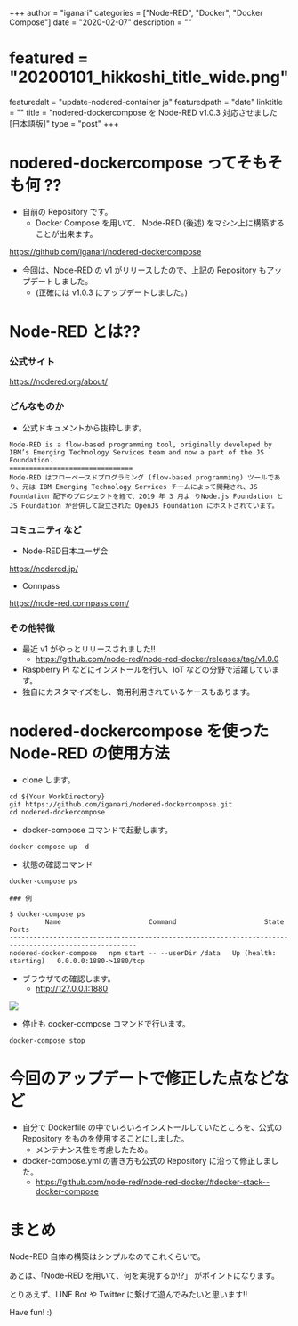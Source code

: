+++
author = "iganari"
categories = ["Node-RED", "Docker", "Docker Compose"]
date = "2020-02-07"
description = ""
# featured = "20200101_hikkoshi_title_wide.png"
featuredalt = "update-nodered-container ja"
featuredpath = "date"
linktitle = ""
title = "nodered-dockercompose を Node-RED v1.0.3 対応させました [日本語版]"
type = "post"
+++

# nodered-dockercompose ってそもそも何 ??

+ 自前の Repository です。
  + Docker Compose を用いて、 Node-RED (後述) をマシン上に構築することが出来ます。

https://github.com/iganari/nodered-dockercompose

+ 今回は、Node-RED の v1 がリリースしたので、上記の Repository もアップデートしました。
  + (正確には v1.0.3 にアップデートしました。)

# Node-RED とは??

### 公式サイト

https://nodered.org/about/

### どんなものか

+ 公式ドキュメントから抜粋します。

```
Node-RED is a flow-based programming tool, originally developed by IBM’s Emerging Technology Services team and now a part of the JS Foundation.
===============================
Node-RED はフローベースドプログラミング (flow-based programming) ツールであり、元は IBM Emerging Technology Services チームによって開発され、JS Foundation 配下のプロジェクトを経て、2019 年 3 月よ りNode.js Foundation と JS Foundation が合併して設立された OpenJS Foundation にホストされています。
```

### コミュニティなど

+ Node-RED日本ユーザ会

https://nodered.jp/

+ Connpass

https://node-red.connpass.com/

### その他特徴

+ 最近 v1 がやっとリリースされました!!
  + https://github.com/node-red/node-red-docker/releases/tag/v1.0.0
+ Raspberry Pi などにインストールを行い、IoT などの分野で活躍しています。
+ 独自にカスタマイズをし、商用利用されているケースもあります。


# nodered-dockercompose を使った Node-RED の使用方法

+ clone します。

```
cd ${Your WorkDirectory}
git https://github.com/iganari/nodered-dockercompose.git
cd nodered-dockercompose
```

+ docker-compose コマンドで起動します。

```
docker-compose up -d
```

+ 状態の確認コマンド

```
docker-compose ps
```
```
### 例

$ docker-compose ps
         Name                      Command                      State                   Ports
------------------------------------------------------------------------------------------------------
nodered-docker-compose   npm start -- --userDir /data   Up (health: starting)   0.0.0.0:1880->1880/tcp
```

+ ブラウザでの確認します。
  + http://127.0.0.1:1880

![](../images/update-nodered-container-01.png)

+ 停止も docker-compose コマンドで行います。

```
docker-compose stop
```

# 今回のアップデートで修正した点などなど

+ 自分で Dockerfile の中でいろいろインストールしていたところを、公式の Repository をものを使用することにしました。
  + メンテナンス性を考慮したため。
+ docker-compose.yml の書き方も公式の Repository に沿って修正しました。
  + https://github.com/node-red/node-red-docker/#docker-stack--docker-compose

# まとめ

Node-RED 自体の構築はシンプルなのでこれくらいで。

あとは、「Node-RED を用いて、何を実現するか!?」 がポイントになります。

とりあえず、LINE Bot や Twitter に繋げて遊んでみたいと思います!!

Have fun! :)
